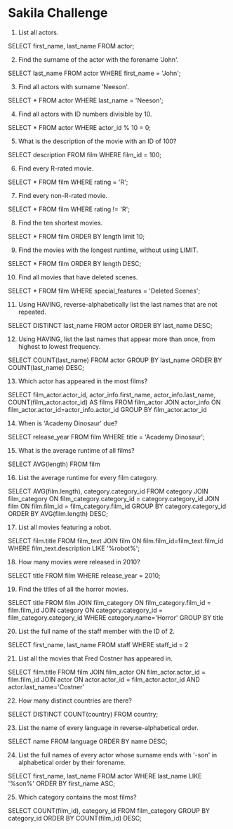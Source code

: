 # Sakila Challenge

1. List all actors.

SELECT first_name, last_name FROM actor;

2. Find the surname of the actor with the forename 'John'.

SELECT last_name FROM actor WHERE first_name = 'John';

3. Find all actors with surname 'Neeson'.

SELECT * FROM actor WHERE last_name = 'Neeson';

4. Find all actors with ID numbers divisible by 10.

SELECT * FROM actor WHERE actor_id % 10 = 0;

5. What is the description of the movie with an ID of 100?

SELECT description FROM film WHERE film_id = 100;

6. Find every R-rated movie.

SELECT * FROM film WHERE rating = 'R';

7. Find every non-R-rated movie.

SELECT * FROM film WHERE rating != 'R';

8. Find the ten shortest movies.

SELECT * FROM film ORDER BY length limit 10;

9. Find the movies with the longest runtime, without using LIMIT.

SELECT * FROM film ORDER BY length DESC;

10. Find all movies that have deleted scenes.

SELECT * FROM film WHERE special_features = 'Deleted Scenes';

11. Using HAVING, reverse-alphabetically list the last names that are not repeated.

SELECT DISTINCT last_name FROM actor ORDER BY last_name DESC;

12. Using HAVING, list the last names that appear more than once, from highest to lowest frequency.

SELECT COUNT(last_name) FROM actor GROUP BY last_name ORDER BY COUNT(last_name) DESC;

13. Which actor has appeared in the most films?

SELECT film_actor.actor_id, actor_info.first_name, actor_info.last_name, COUNT(film_actor.actor_id) AS films
FROM film_actor
JOIN actor_info ON film_actor.actor_id=actor_info.actor_id
GROUP BY film_actor.actor_id

14. When is 'Academy Dinosaur' due?

SELECT release_year 
FROM film
WHERE title =  'Academy Dinosaur';

15. What is the average runtime of all films?

SELECT AVG(length)
FROM film

16. List the average runtime for every film category.

SELECT AVG(film.length), category.category_id
FROM category
JOIN film_category ON film_category.category_id = category.category_id
JOIN film ON film.film_id = film_category.film_id
GROUP BY category.category_id
ORDER BY AVG(film.length) DESC;

17. List all movies featuring a robot.

SELECT film.title
FROM film_text 
JOIN film ON film.film_id=film_text.film_id
WHERE film_text.description LIKE '%robot%';

18. How many movies were released in 2010?

SELECT title 
FROM film
WHERE release_year = 2010;

19. Find the titles of all the horror movies.

SELECT title
FROM film
JOIN film_category ON film_category.film_id = film.film_id
JOIN category ON category.category_id = film_category.category_id
WHERE category.name='Horror'
GROUP BY title

20. List the full name of the staff member with the ID of 2.

SELECT first_name, last_name
FROM staff
WHERE staff_id = 2

21. List all the movies that Fred Costner has appeared in.

SELECT film.title
FROM film
JOIN film_actor ON film_actor.actor_id = film.film_id
JOIN actor ON actor.actor_id = film_actor.actor_id
AND actor.last_name='Costner'

22. How many distinct countries are there?

SELECT DISTINCT COUNT(country) FROM country;

23. List the name of every language in reverse-alphabetical order.

SELECT name FROM language ORDER BY name DESC;

24. List the full names of every actor whose surname ends with '-son' in alphabetical order by their forename.

SELECT first_name, last_name
FROM actor
WHERE last_name LIKE '%son%' 
ORDER BY first_name ASC;

25. Which category contains the most films?

SELECT COUNT(film_id), category_id
FROM film_category
GROUP BY category_id
ORDER BY COUNT(film_id) DESC;